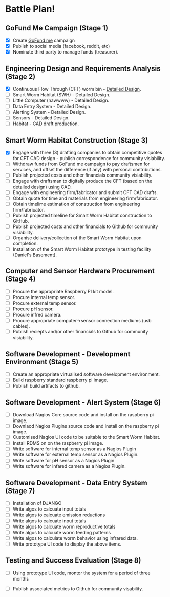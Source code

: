 # Battle Plan!

## GoFund Me Campaign (Stage 1) 

- [x] Create [GoFund me](https://www.gofundme.com/manage/smart-worm-farm) campaign
- [x] Publish to social media (facebook, reddit, etc)
- [X] Nominate third party to manage funds (treasurer).

## Engineering Design and Requirements Analysis (Stage 2) 

- [x] Continuous Flow Through (CFT) worm bin - [Detailed Design](https://github.com/danielneil/Smart-Worm-Habitat/blob/main/engineering/continuous-flow-worm-bin.MD).
- [ ] Smart Worm Habitat (SWH) - Detailed Design.
- [ ] Little Computer (nawwww) - Detailed Design.
- [ ] Data Entry System - Detailed Design.
- [ ] Alerting System - Detailed Design.
- [ ] Sensors - Detailed Design.
- [ ] Habitat - CAD draft production.

## Smart Worm Habitat Construction (Stage 3)
 
 - [X] Engage with three (3) drafting companies to obtain competitive quotes for CFT CAD design - publish correspondence for community visiability. 
 - [ ] Withdraw funds from GoFund me campaign to pay draftsmen for services, and offset the difference (if any) with personal contributions.
 - [ ] Publish projected costs and other financials community visiability.
 - [ ] Engage with draftsman to digitally produce the CFT (based on the detailed design) using CAD. 
 - [ ] Engage with engineering firm/fabricator and submit CFT CAD drafts. 
 - [ ] Obtain quote for time and materials from engineering firm/fabricator.
 - [ ] Obtain timelime estimation of construction from engineering firm/fabricator.
 - [ ] Publish projected timeline for Smart Worm Habitat construction to GitHub.
 - [ ] Publish projected costs and other financials to Github for community visiability.
 - [ ] Organise delivery/collection of the Smart Worm Habitat upon completion. 
 - [ ] Installation of the Smart Worm Habitat prototype in testing facility (Daniel's Basement).  

## Computer and Sensor Hardware Procurement (Stage 4)

- [ ] Procure the appropriate Raspberry PI kit model. 
- [ ] Procure internal temp sensor.
- [ ] Procure external temp sensor.
- [ ] Procure pH sensor.
- [ ] Procure infred camera. 
- [ ] Procure appropriate computer->sensor connection mediums (usb cables).
- [ ] Publish reciepts and/or other financials to Github for community visiability.

## Software Development - Development Environment (Stage 5)

- [ ] Create an appropriate virtualised software development environment.
- [ ] Build raspberry standard raspberry pi image.
- [ ] Publish build artifacts to github.

## Software Development - Alert System (Stage 6)

- [ ] Download Nagios Core source code and install on the raspberry pi image.
- [ ] Downlaod Nagios Plugins source code and install on the raspberry pi image.
- [ ] Customised Nagios UI code to be suitable to the Smart Worm Habitat.
- [ ] Install RDMS on on the raspberry pi image.
- [ ] Write software for internal temp sensor as a Nagios Plugin
- [ ] Write software for external temp sensor as a Nagios Plugin.
- [ ] Write software for pH sensor as a Nagios Plugin
- [ ] Write software for infared camera as a Nagios Plugin. 

## Software Development - Data Entry System (Stage 7)

- [ ] Installation of DJANGO
- [ ] Write algos to calcuate input totals
- [ ] Write algos to calcuate emission reductions
- [ ] Write algos to calcuate input totals
- [ ] Write algos to calcuate worm reproductive totals
- [ ] Write algos to calcuate worm feeding patterns
- [ ] Write algos to calculate worm behavior using infrared data.
- [ ] Write prototype UI code to display the above items.

## Testing and Success Evaluation (Stage 8)

- [ ] Using prototype UI code, montor the system for a period of three months
- [ ] Publish associated metrics to Github for community visability.

